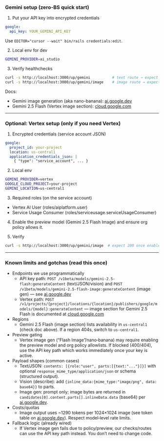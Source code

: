 ### Gemini setup (zero-BS quick start)

1. Put your API key into encrypted credentials

```yaml
google:
  api_key: YOUR_GEMINI_API_KEY
```

Use `EDITOR="cursor --wait" bin/rails credentials:edit`.

2. Local env for dev

```bash
GEMINI_PROVIDER=ai_studio
```

3. Verify healthchecks

```bash
curl -s http://localhost:3000/up/gemini          # text route → expect 200
curl -s http://localhost:3000/up/gemini/image    # image route → expect 200
```

Docs:

- Gemini image generation (aka nano-banana):
  [ai.google.dev](https://ai.google.dev/gemini-api/docs/image-generation)
- Gemini 2.5 Flash (Vertex image section):
  [cloud.google.com](https://cloud.google.com/vertex-ai/generative-ai/docs/models/gemini/2-5-flash#image)

---

### Optional: Vertex setup (only if you need Vertex)

1. Encrypted credentials (service account JSON)

```yaml
google:
  project_id: your-project
  location: us-central1
  application_credentials_json: |
    { "type": "service_account", ... }
```

2. Local env

```bash
GEMINI_PROVIDER=vertex
GOOGLE_CLOUD_PROJECT=your-project
GEMINI_LOCATION=us-central1
```

3. Required roles (on the service account)

- Vertex AI User (roles/aiplatform.user)
- Service Usage Consumer (roles/serviceusage.serviceUsageConsumer)

4. Enable the preview model (Gemini 2.5 Flash Image) and ensure org policy allows it.

5. Verify

```bash
curl -s http://localhost:3000/up/gemini/image  # expect 200 once enabled
```

---

### Known limits and gotchas (read this once)

- Endpoints we use programmatically
  - API key path: `POST /v1beta/models/gemini-2.5-flash:generateContent` (text/JSON/vision) and
    `POST /v1beta/models/gemini-2.5-flash-image:generateContent` (image gen) — see
    [ai.google.dev](https://ai.google.dev/gemini-api/docs/image-generation)
  - Vertex path:
    `POST /v1/projects/{project}/locations/{location}/publishers/google/models/{model}:generateContent`
    — image section for Gemini 2.5 Flash is documented at
    [cloud.google.com](https://cloud.google.com/vertex-ai/generative-ai/docs/models/gemini/2-5-flash#image)
- Regions
  - Gemini 2.5 Flash (image section) lists availability in `us-central1` (check doc above). If a
    region 404s, switch to `us-central1`.
- Preview gating
  - Vertex image gen (“Flash Image”/nano‑banana) may require enabling the preview model and org
    policy allowlists. If blocked (400/404), use the API key path which works immediately once your
    key is active.
- Payload shapes (common cases)
  - Text/JSON: `contents: [{role:"user", parts:[{text:"..."}]}]` with optional
    `response_mime_type/application/json` or schema (structured output).
  - Vision (describe): add `{inline_data:{mime_type:"image/png", data: base64}}` to parts.
  - Image gen: prompt only; image bytes are returned in
    `candidates[0].content.parts[].inlineData.data` (base64) per
    [ai.google.dev](https://ai.google.dev/gemini-api/docs/image-generation).
- Costs/quotas
  - Image output uses ~1290 tokens per 1024×1024 image (see token table on
    [ai.google.dev](https://ai.google.dev/gemini-api/docs/image-generation)). Respect model‑level
    rate limits.
- Fallback logic (already wired)
  - If Vertex image gen fails due to policy/preview, our checks/routes can use the API key path
    instead. You don’t need to change code.
